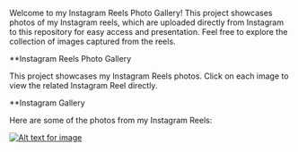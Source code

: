 Welcome to my Instagram Reels Photo Gallery! This project showcases photos of my Instagram reels, which are uploaded directly from Instagram to this repository for easy access and presentation. Feel free to explore the collection of images captured from the reels.

**Instagram Reels Photo Gallery

This project showcases my Instagram Reels photos. Click on each image to view the related Instagram Reel directly.

**Instagram Gallery

Here are some of the photos from my Instagram Reels:

[![Alt text for image](path_to_image)]([URL_to_link](https://www.instagram.com/reel/C8PZF-Svp0i/?utm_source=ig_web_copy_link&igsh=MzRlODBiNWFlZA==))

